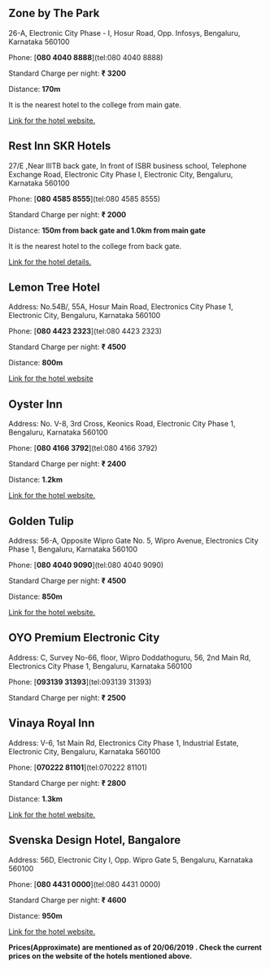 ## Zone by The Park

26-A, Electronic City Phase - I, Hosur Road, Opp. Infosys,
Bengaluru, Karnataka 560100

Phone: [**080 4040 8888**](tel:080 4040 8888)

Standard Charge per night: **₹ 3200**

Distance: **170m**

It is the nearest hotel to the college from main gate.

<a href ="http://www.zonebythepark.com/hotel-in-bengaluru/overview.php">Link for the hotel website.</a>


## Rest Inn SKR Hotels

27/E ,Near IIITB back gate, In front of ISBR business school, Telephone Exchange Road, Electronic City Phase I, Electronic City, Bengaluru, Karnataka 560100

Phone: [**080 4585 8555**](tel:080 4585 8555)

Standard Charge per night: **₹ 2000**

Distance: **150m from back gate and 1.0km from main gate**

It is the nearest hotel to the college from back gate.

<a href ="https://www.makemytrip.com/hotels/rest_inn_skr_hotel-details-bangalore.html">Link for the hotel details.</a>


## Lemon Tree Hotel

Address: No.54B/, 55A, Hosur Main Road, Electronics City Phase 1,
Electronic City, Bengaluru, Karnataka 560100

Phone: [**080 4423 2323**](tel:080 4423 2323)

Standard Charge per night: **₹ 4500**

Distance: **800m**

<a href="https://www.lemontreehotels.com/lemon-tree-hotel/bengaluru/electronics-city-bengaluru.aspx">Link for the hotel website</a>

## Oyster Inn

Address: No. V-8, 3rd Cross, Keonics Road, Electronic City Phase 1,
Bengaluru, Karnataka 560100

Phone: [**080 4166 3792**](tel:080 4166 3792)

Standard Charge per night: **₹ 2400**

Distance: **1.2km**

<a href="http://www.oysterinn.in/">Link for the hotel website.</a>

## Golden Tulip

Address: 56-A, Opposite Wipro Gate No. 5, Wipro Avenue, Electronics City
Phase 1, Bengaluru, Karnataka 560100

Phone: [**080 4040 9090**](tel:080 4040 9090)

Standard Charge per night: **₹ 4500**

Distance: **850m**

<a href="http://www.goldentulipbangalore.com/">Link for the hotel website.</a>

## OYO Premium Electronic City

Address: C, Survey No-66, floor, Wipro Doddathoguru, 56, 2nd Main Rd,
Electronics City Phase 1, Bengaluru, Karnataka 560100

Phone: [**093139 31393**](tel:093139 31393)

Standard Charge per night: **₹ 2500**

## Vinaya Royal Inn

Address: V-6, 1st Main Rd, Electronics City Phase 1, Industrial Estate,
Electronic City, Bengaluru, Karnataka 560100

Phone: [**070222 81101**](tel:070222 81101)

Standard Charge per night: **₹ 2800**

Distance: **1.3km**

<a href="http://www.vinayaroyalinn.com/">Link for the hotel website.</a>

## Svenska Design Hotel, Bangalore

Address: 56D, Electronic City I, Opp. Wipro Gate 5, Bengaluru, Karnataka
560100

Phone: [**080 4431 0000**](tel:080 4431 0000)

Standard Charge per night: **₹ 4600**

Distance: **950m**

<a href="http://www.svenskahotels.com/hotels/bangalore/">Link for the hotel website.</a>

**Prices(Approximate) are mentioned as of 20/06/2019 . Check the current prices on the website of the hotels mentioned above.**

